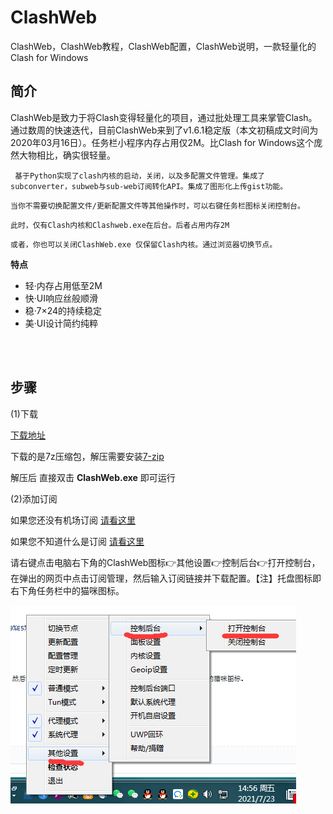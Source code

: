 # ClashWeb      
ClashWeb，ClashWeb教程，ClashWeb配置，ClashWeb说明，一款轻量化的Clash for Windows



简介
---

ClashWeb是致力于将Clash变得轻量化的项目，通过批处理工具来掌管Clash。通过数周的快速迭代，目前ClashWeb来到了v1.6.1稳定版（本文初稿成文时间为2020年03月16日）。任务栏小程序内存占用仅2M。比Clash for Windows这个庞然大物相比，确实很轻量。  


` 基于Python实现了clash内核的启动，关闭，以及多配置文件管理。集成了subconverter，subweb与sub-web订阅转化API。集成了图形化上传gist功能。`

`当你不需要切换配置文件/更新配置文件等其他操作时，可以右键任务栏图标关闭控制台。`

`此时，仅有Clash内核和Clashweb.exe在后台。后者占用内存2M`

`或者，你也可以关闭ClashWeb.exe 仅保留Clash内核。通过浏览器切换节点。`  



**特点**  

- 轻·内存占用低至2M  
- 快·UI响应丝般顺滑  
- 稳·7×24的持续稳定  
- 美·UI设计简约纯粹  


<br/>
<br/>



步骤
---


(1)下载

[下载地址](https://github.com/lzdnico/ClashWeb/releases)    

下载的是7z压缩包，解压需要安装[7-zip](https://www.7-zip.org/)  

解压后 直接双击 **ClashWeb.exe** 即可运行




(2)添加订阅  

如果您还没有机场订阅 [请看这里](https://github.com/githubvpn007/v2rayNvpn#%E8%8A%82%E7%82%B9%E5%88%86%E4%BA%AB)  

如果您不知道什么是订阅 [请看这里](https://github.com/githubvpn007/v2rayNvpn)  


请右键点击电脑右下角的ClashWeb图标👉其他设置👉控制后台👉打开控制台，在弹出的网页中点击订阅管理，然后输入订阅链接并下载配置。【注】托盘图标即右下角任务栏中的猫咪图标。  

![](https://github.com/githubvpn007/ClashWeb/blob/main/images/1.png)













